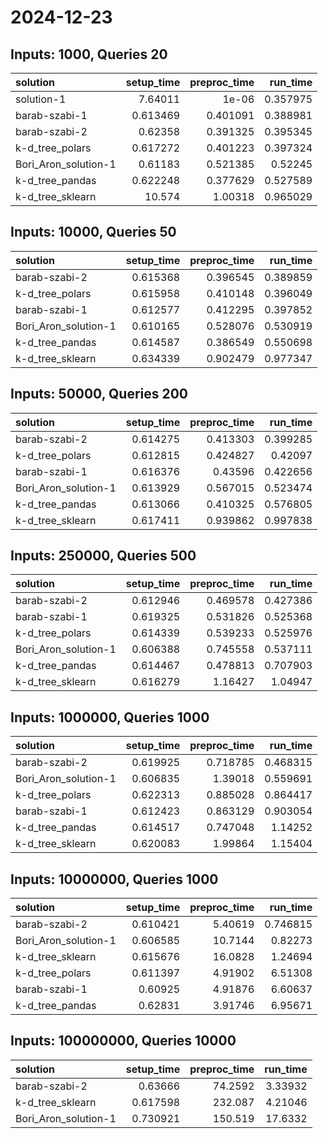 # 2024-12-23

## Inputs: 1000, Queries 20

| solution             |   setup_time |   preproc_time |   run_time |
|:---------------------|-------------:|---------------:|-----------:|
| solution-1           |     7.64011  |       1e-06    |   0.357975 |
| barab-szabi-1        |     0.613469 |       0.401091 |   0.388981 |
| barab-szabi-2        |     0.62358  |       0.391325 |   0.395345 |
| k-d_tree_polars      |     0.617272 |       0.401223 |   0.397324 |
| Bori_Aron_solution-1 |     0.61183  |       0.521385 |   0.52245  |
| k-d_tree_pandas      |     0.622248 |       0.377629 |   0.527589 |
| k-d_tree_sklearn     |    10.574    |       1.00318  |   0.965029 |

## Inputs: 10000, Queries 50

| solution             |   setup_time |   preproc_time |   run_time |
|:---------------------|-------------:|---------------:|-----------:|
| barab-szabi-2        |     0.615368 |       0.396545 |   0.389859 |
| k-d_tree_polars      |     0.615958 |       0.410148 |   0.396049 |
| barab-szabi-1        |     0.612577 |       0.412295 |   0.397852 |
| Bori_Aron_solution-1 |     0.610165 |       0.528076 |   0.530919 |
| k-d_tree_pandas      |     0.614587 |       0.386549 |   0.550698 |
| k-d_tree_sklearn     |     0.634339 |       0.902479 |   0.977347 |

## Inputs: 50000, Queries 200

| solution             |   setup_time |   preproc_time |   run_time |
|:---------------------|-------------:|---------------:|-----------:|
| barab-szabi-2        |     0.614275 |       0.413303 |   0.399285 |
| k-d_tree_polars      |     0.612815 |       0.424827 |   0.42097  |
| barab-szabi-1        |     0.616376 |       0.43596  |   0.422656 |
| Bori_Aron_solution-1 |     0.613929 |       0.567015 |   0.523474 |
| k-d_tree_pandas      |     0.613066 |       0.410325 |   0.576805 |
| k-d_tree_sklearn     |     0.617411 |       0.939862 |   0.997838 |

## Inputs: 250000, Queries 500

| solution             |   setup_time |   preproc_time |   run_time |
|:---------------------|-------------:|---------------:|-----------:|
| barab-szabi-2        |     0.612946 |       0.469578 |   0.427386 |
| barab-szabi-1        |     0.619325 |       0.531826 |   0.525368 |
| k-d_tree_polars      |     0.614339 |       0.539233 |   0.525976 |
| Bori_Aron_solution-1 |     0.606388 |       0.745558 |   0.537111 |
| k-d_tree_pandas      |     0.614467 |       0.478813 |   0.707903 |
| k-d_tree_sklearn     |     0.616279 |       1.16427  |   1.04947  |

## Inputs: 1000000, Queries 1000

| solution             |   setup_time |   preproc_time |   run_time |
|:---------------------|-------------:|---------------:|-----------:|
| barab-szabi-2        |     0.619925 |       0.718785 |   0.468315 |
| Bori_Aron_solution-1 |     0.606835 |       1.39018  |   0.559691 |
| k-d_tree_polars      |     0.622313 |       0.885028 |   0.864417 |
| barab-szabi-1        |     0.612423 |       0.863129 |   0.903054 |
| k-d_tree_pandas      |     0.614517 |       0.747048 |   1.14252  |
| k-d_tree_sklearn     |     0.620083 |       1.99864  |   1.15404  |

## Inputs: 10000000, Queries 1000

| solution             |   setup_time |   preproc_time |   run_time |
|:---------------------|-------------:|---------------:|-----------:|
| barab-szabi-2        |     0.610421 |        5.40619 |   0.746815 |
| Bori_Aron_solution-1 |     0.606585 |       10.7144  |   0.82273  |
| k-d_tree_sklearn     |     0.615676 |       16.0828  |   1.24694  |
| k-d_tree_polars      |     0.611397 |        4.91902 |   6.51308  |
| barab-szabi-1        |     0.60925  |        4.91876 |   6.60637  |
| k-d_tree_pandas      |     0.62831  |        3.91746 |   6.95671  |

## Inputs: 100000000, Queries 10000

| solution             |   setup_time |   preproc_time |   run_time |
|:---------------------|-------------:|---------------:|-----------:|
| barab-szabi-2        |     0.63666  |        74.2592 |    3.33932 |
| k-d_tree_sklearn     |     0.617598 |       232.087  |    4.21046 |
| Bori_Aron_solution-1 |     0.730921 |       150.519  |   17.6332  |